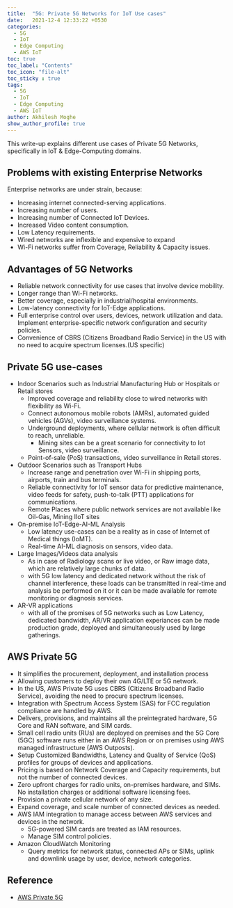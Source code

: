 ```yaml
---
title:  "5G: Private 5G Networks for IoT Use cases"
date:   2021-12-4 12:33:22 +0530
categories:
  - 5G
  - IoT
  - Edge Computing
  - AWS IoT
toc: true
toc_label: "Contents"
toc_icon: "file-alt"
toc_sticky : true
tags:
  - 5G
  - IoT
  - Edge Computing
  - AWS IoT
author: Akhilesh Moghe
show_author_profile: true
---
```


This write-up explains different use cases of Private 5G Networks, specifically in IoT & Edge-Computing domains.

## Problems with existing Enterprise Networks
Enterprise networks are under strain, because:
  - Increasing internet connected-serving applications.
  - Increasing number of users.
  - Increasing number of Connected IoT Devices.
  - Increased Video content consumption.
  - Low Latency requirements.
  - Wired networks are inflexible and expensive to expand
  - Wi-Fi networks suffer from Coverage, Reliability & Capacity issues.


## Advantages of 5G Networks
  - Reliable network connectivity for use cases that involve device mobility.
  - Longer range than Wi-Fi networks.
  - Better coverage, especially in industrial/hospital environments.
  - Low-latency connectivity for IoT-Edge applications.
  - Full enterprise control over users, devices, network utilization and data. Implement enterprise-specific network configuration and security policies.
  - Convenience of CBRS (Citizens Broadband Radio Service) in the US with no need to acquire spectrum licenses.(US specific)

## Private 5G use-cases
  - Indoor Scenarios such as Industrial Manufacturing Hub or Hospitals or Retail stores
    - Improved coverage and reliability close to wired networks with flexibility as Wi-Fi.
    - Connect autonomous mobile robots (AMRs), automated guided vehicles (AGVs), video surveillance systems.
    - Underground deployments, where cellular network is often difficult to reach, unreliable.
      - Mining sites can be a great scenario for connectivity to Iot Sensors, video surveillance.
    - Point-of-sale (PoS) transactions, video surveillance in Retail stores.
  - Outdoor Scenarios such as Transport Hubs
    - Increase range and penetration over Wi-Fi in shipping ports, airports, train and bus terminals.
    - Reliable connectivity for IoT sensor data for predictive maintenance, video feeds for safety, push-to-talk (PTT) applications for communications.
    - Remote Places where public network services are not available like Oil-Gas, Mining IIoT sites
  - On-premise IoT-Edge-AI-ML Analysis
    - Low latency use-cases can be a reality as in case of Internet of Medical things (IoMT).
    - Real-time AI-ML diagnosis on sensors, video data.
  - Large Images/Videos data analysis
    - As in case of Radiology scans or live video, or Raw image data, which are relatively large chunks of data.
    - with 5G low latency and dedicated network without the risk of channel interference, these loads can be transmitted in real-time and analysis be performed on it or it can be made available for remote monitoring or diagnosis services.
  - AR-VR applications
    - with all of the promises of 5G networks such as Low Latency, dedicated bandwidth, AR/VR application experiances can be made production grade, deployed and simultaneously used by large gatherings.

## AWS Private 5G
  - It simplifies the procurement, deployment, and installation process
  - Allowing customers to deploy their own 4G/LTE or 5G network.
  - In the US, AWS Private 5G uses CBRS (Citizens Broadband Radio Service), avoiding the need to procure spectrum licenses.
  - Integration with Spectrum Access System (SAS) for FCC regulation compliance are handled by AWS.
  - Delivers, provisions, and maintains all the preintegrated hardware, 5G Core and RAN software, and SIM cards.
  - Small cell radio units (RUs) are deployed on premises and the 5G Core (5GC) software runs either in an AWS Region or on premises using AWS managed infrastructure (AWS Outposts).
  - Setup Customized Bandwidths, Latency and Quality of Service (QoS) profiles for groups of devices and applications.
  - Pricing is based on Network Coverage and Capacity requirements, but not the number of connected devices.
  - Zero upfront charges for radio units, on-premises hardware, and SIMs. No installation charges or additional software licensing fees.
  - Provision a private cellular network of any size.
  - Expand coverage, and scale number of connected devices as needed.
  - AWS IAM integration to manage access between AWS services and devices in the network.
    - 5G-powered SIM cards are treated as IAM resources.
    - Manage SIM control policies.
  - Amazon CloudWatch Monitoring
    - Query metrics for network status, connected APs or SIMs, uplink and downlink usage by user, device, network categories.

## Reference
  - [AWS Private 5G](https://aws.amazon.com/private5g/)



  
